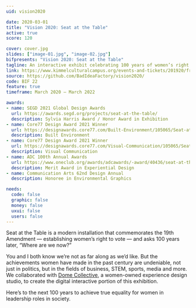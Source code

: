```yaml
---
uid: vision2020

date: 2020-03-01
title: "Vision 2020: Seat at the Table"
active: true
score: 120

cover: cover.jpg
slides: ["image-01.jpg", "image-02.jpg"]
bifpresents: "Vision 2020: Seat at the Table"
tagline: An interactive exhibit celebrating 100 years of women’s right to vote, live at the Kimmel Center.
link: https://www.kimmelculturalcampus.org/events-and-tickets/201920/free/vision-2020/
source: https://github.com/BadIdeaFactory/vision2020/
code: BIF 22
feature: true
timeframe: March 2020 – March 2022

awards:
- name: SEGD 2021 Global Design Awards
  url: https://awards.segd.org/projects/seat-at-the-table/
  description: Sylvia Harris Award / Honor Award in Exhibition
- name: Core77 Design Award 2021 Winner
  url: https://designawards.core77.com/Built-Environment/105065/Seat-at-the-Table
  description: Built Environment
- name: Core77 Design Award 2021 Winner
  url: https://designawards.core77.com/Visual-Communication/105065/Seat-at-the-Table
  description: Visual Communication
- name: ADC 100th Annual Awards
  url: https://www.oneclub.org/awards/adcawards/-award/40436/seat-at-the-table
  description: Merit Award in Experiential Design
- name: Communication Arts 62nd Design Annual
  description: Honoree in Environmental Graphics

needs:
  code: false
  graphic: false
  money: false
  uxui: false
  users: false
---
```


Seat at the Table is a modern installation that commemorates the 19th Amendment — establishing women’s right to vote — and asks 100 years later, “Where are we now?”

You and I both know we’re not as far along as we’d like. But the achievements women have made in the past century are undeniable, not just in politics, but in the fields of business, STEM, sports, media and more. We collaborated with [Dome Collective](https://domecollective.com/), a women-owned experience design studio, to create the digital interactive portion of this exhibition.

Here’s to the next 100 years to achieve true equality for women in leadership roles in society.
